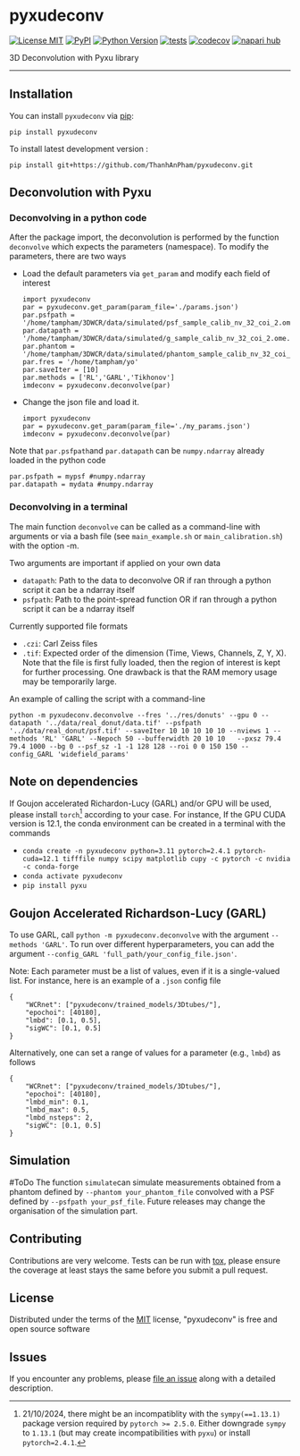 # pyxudeconv

[![License MIT](https://img.shields.io/pypi/l/pyxudeconv.svg?color=green)](https://github.com/ThanhAnPham/pyxudeconv/raw/main/LICENSE)
[![PyPI](https://img.shields.io/pypi/v/pyxudeconv.svg?color=green)](https://pypi.org/project/pyxudeconv)
[![Python Version](https://img.shields.io/pypi/pyversions/pyxudeconv.svg?color=green)](https://python.org)
[![tests](https://github.com/ThanhAnPham/pyxudeconv/workflows/tests/badge.svg)](https://github.com/ThanhAnPham/pyxudeconv/actions)
[![codecov](https://codecov.io/gh/ThanhAnPham/pyxudeconv/branch/main/graph/badge.svg)](https://codecov.io/gh/ThanhAnPham/pyxudeconv)
[![napari hub](https://img.shields.io/endpoint?url=https://api.napari-hub.org/shields/pyxudeconv)](https://napari-hub.org/plugins/pyxudeconv)

3D Deconvolution with Pyxu library

----------------------------------

<!--
Don't miss the full getting started guide to set up your new package:
https://github.com/napari/napari-plugin-template#getting-started

and review the napari docs for plugin developers:
https://napari.org/stable/plugins/index.html
-->

## Installation

You can install `pyxudeconv` via [pip]:

    pip install pyxudeconv

To install latest development version :

    pip install git+https://github.com/ThanhAnPham/pyxudeconv.git


## Deconvolution with Pyxu

### Deconvolving in a python code

After the package import, the deconvolution is performed by the function `deconvolve` which expects the parameters (namespace). To modify the parameters, there are two ways
  - Load the default parameters via `get_param` and modify each field of interest
    ````
    import pyxudeconv
    par = pyxudeconv.get_param(param_file='./params.json')
    par.psfpath = '/home/tampham/3DWCR/data/simulated/psf_sample_calib_nv_32_coi_2.ome.tif'
    par.datapath = '/home/tampham/3DWCR/data/simulated/g_sample_calib_nv_32_coi_2.ome.tif'
    par.phantom = '/home/tampham/3DWCR/data/simulated/phantom_sample_calib_nv_32_coi_2.ome.tif'
    par.fres = '/home/tampham/yo'
    par.saveIter = [10]
    par.methods = ['RL','GARL','Tikhonov']
    imdeconv = pyxudeconv.deconvolve(par)
    ````
 - Change the json file and load it.
    ````
    import pyxudeconv
    par = pyxudeconv.get_param(param_file='./my_params.json')
    imdeconv = pyxudeconv.deconvolve(par)
    ````

Note that `par.psfpath`and `par.datapath` can be `numpy.ndarray` already loaded in the python code
````
par.psfpath = mypsf #numpy.ndarray
par.datapath = mydata #numpy.ndarray
````

### Deconvolving in a terminal
The main function `deconvolve` can be called as a command-line with arguments or via a bash file (see `main_example.sh` or `main_calibration.sh`) with the option -m.

Two arguments are important if applied on your own data
- `datapath`: Path to the data to deconvolve OR if ran through a python script it can be a ndarray itself
- `psfpath`: Path to the point-spread function OR if ran through a python script it can be a ndarray itself

Currently supported file formats
- `.czi`: Carl Zeiss files
- `.tif`: Expected order of the dimension (Time, Views, Channels, Z, Y, X). Note that the file is first fully loaded, then the region of interest is kept for further processing. One drawback is that the RAM memory usage may be temporarily large.

An example of calling the script with a command-line

```
python -m pyxudeconv.deconvolve --fres '../res/donuts' --gpu 0 --datapath '../data/real_donut/data.tif' --psfpath '../data/real_donut/psf.tif' --saveIter 10 10 10 10 10 --nviews 1 --methods 'RL' 'GARL' --Nepoch 50 --bufferwidth 20 10 10   --pxsz 79.4 79.4 1000 --bg 0 --psf_sz -1 -1 128 128 --roi 0 0 150 150 --config_GARL 'widefield_params'
```

## Note on dependencies

If Goujon accelerated Richardon-Lucy (GARL) and/or GPU will be used, please install `torch`[^1] according to your case. For instance, If the GPU CUDA version is 12.1, the conda environment can be created in a terminal with the commands

- `conda create -n pyxudeconv python=3.11 pytorch=2.4.1 pytorch-cuda=12.1 tifffile numpy scipy matplotlib cupy -c pytorch -c nvidia -c conda-forge` 
- `conda activate pyxudeconv`
- `pip install pyxu`
<!--- `pip install git+https://github.com/pyxu-org/pyxu.git@feature/fast_fftconvolve pylibCZIrw`) --->

[^1]:21/10/2024, there might be an incompatiblity with the `sympy(==1.13.1)` package version required by `pytorch >= 2.5.0`. Either downgrade `sympy` to `1.13.1` (but may create incompatibilities with `pyxu`) or install `pytorch=2.4.1`.

## Goujon Accelerated Richardson-Lucy (GARL)

To use GARL, call `python -m pyxudeconv.deconvolve` with the argument `--methods 'GARL'`.
To run over different hyperparameters, you can add the argument `--config_GARL 'full_path/your_config_file.json'`.

Note: Each parameter must be a list of values, even if it is a single-valued list.
For instance, here is an example of a `.json` config file
````
{
    "WCRnet": ["pyxudeconv/trained_models/3Dtubes/"],
    "epochoi": [40180],
    "lmbd": [0.1, 0.5],
    "sigWC": [0.1, 0.5]
}
````

Alternatively, one can set a range of values for a parameter (e.g., `lmbd`) as follows
````
{
    "WCRnet": ["pyxudeconv/trained_models/3Dtubes/"],
    "epochoi": [40180],
    "lmbd_min": 0.1,
    "lmbd_max": 0.5,
    "lmbd_nsteps": 2,
    "sigWC": [0.1, 0.5]
}
````

## Simulation
#ToDo
The function `simulate`can simulate measurements obtained from a phantom defined by `--phantom your_phantom_file` convolved with a PSF defined by `--psfpath your_psf_file`. Future releases may change the organisation of the simulation part.


## Contributing

Contributions are very welcome. Tests can be run with [tox], please ensure
the coverage at least stays the same before you submit a pull request.

## License

Distributed under the terms of the [MIT] license,
"pyxudeconv" is free and open source software

## Issues

If you encounter any problems, please [file an issue] along with a detailed description.

[napari]: https://github.com/napari/napari
[copier]: https://copier.readthedocs.io/en/stable/
[@napari]: https://github.com/napari
[MIT]: http://opensource.org/licenses/MIT
[BSD-3]: http://opensource.org/licenses/BSD-3-Clause
[GNU GPL v3.0]: http://www.gnu.org/licenses/gpl-3.0.txt
[GNU LGPL v3.0]: http://www.gnu.org/licenses/lgpl-3.0.txt
[Apache Software License 2.0]: http://www.apache.org/licenses/LICENSE-2.0
[Mozilla Public License 2.0]: https://www.mozilla.org/media/MPL/2.0/index.txt
[napari-plugin-template]: https://github.com/napari/napari-plugin-template

[file an issue]: https://github.com/ThanhAnPham/pyxudeconv/issues

[napari]: https://github.com/napari/napari
[tox]: https://tox.readthedocs.io/en/latest/
[pip]: https://pypi.org/project/pip/
[PyPI]: https://pypi.org/
